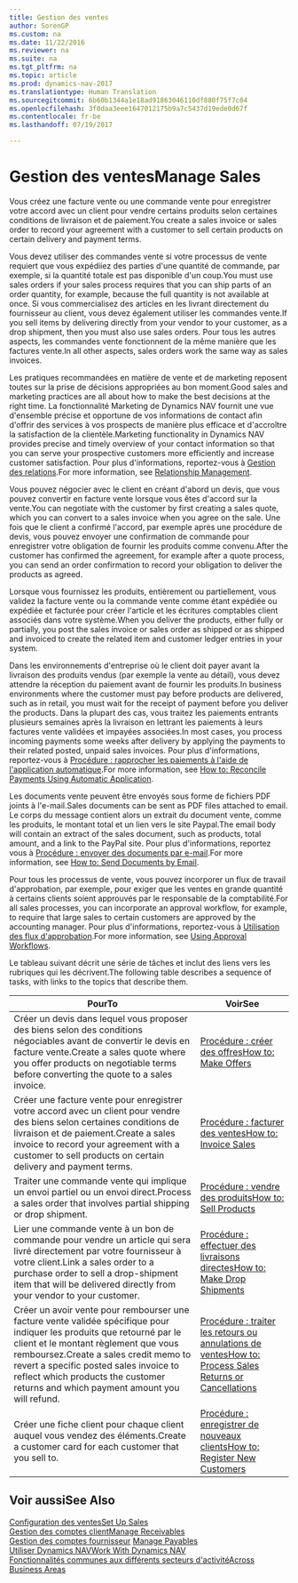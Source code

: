 ```yaml
---
title: Gestion des ventes
author: SorenGP
ms.custom: na
ms.date: 11/22/2016
ms.reviewer: na
ms.suite: na
ms.tgt_pltfrm: na
ms.topic: article
ms.prod: dynamics-nav-2017
ms.translationtype: Human Translation
ms.sourcegitcommit: 6b60b1344a1e18ad91863046110df880f75f7c04
ms.openlocfilehash: 3f0daa3eee1647012175b9a7c5437d19ede0d67f
ms.contentlocale: fr-be
ms.lasthandoff: 07/19/2017

---
```


# <a name="manage-sales"></a><span data-ttu-id="fd449-102">Gestion des ventes</span><span class="sxs-lookup"><span data-stu-id="fd449-102">Manage Sales</span></span>
<span data-ttu-id="fd449-103">Vous créez une facture vente ou une commande vente pour enregistrer votre accord avec un client pour vendre certains produits selon certaines conditions de livraison et de paiement.</span><span class="sxs-lookup"><span data-stu-id="fd449-103">You create a sales invoice or sales order to record your agreement with a customer to sell certain products on certain delivery and payment terms.</span></span>

<span data-ttu-id="fd449-104">Vous devez utiliser des commandes vente si votre processus de vente requiert que vous expédiiez des parties d'une quantité de commande, par exemple, si la quantité totale est pas disponible d'un coup.</span><span class="sxs-lookup"><span data-stu-id="fd449-104">You must use sales orders if your sales process requires that you can ship parts of an order quantity, for example, because the full quantity is not available at once.</span></span> <span data-ttu-id="fd449-105">Si vous commercialisez des articles en les livrant directement du fournisseur au client, vous devez également utiliser les commandes vente.</span><span class="sxs-lookup"><span data-stu-id="fd449-105">If you sell items by delivering directly from your vendor to your customer, as a drop shipment, then you must also use sales orders.</span></span> <span data-ttu-id="fd449-106">Pour tous les autres aspects, les commandes vente fonctionnent de la même manière que les factures vente.</span><span class="sxs-lookup"><span data-stu-id="fd449-106">In all other aspects, sales orders work the same way as sales invoices.</span></span>  

<span data-ttu-id="fd449-107">Les pratiques recommandées en matière de vente et de marketing reposent toutes sur la prise de décisions appropriées au bon moment.</span><span class="sxs-lookup"><span data-stu-id="fd449-107">Good sales and marketing practices are all about how to make the best decisions at the right time.</span></span> <span data-ttu-id="fd449-108">La fonctionnalité Marketing de Dynamics NAV fournit une vue d'ensemble précise et opportune de vos informations de contact afin d'offrir des services à vos prospects de manière plus efficace et d'accroître la satisfaction de la clientèle.</span><span class="sxs-lookup"><span data-stu-id="fd449-108">Marketing functionality in Dynamics NAV provides precise and timely overview of your contact information so that you can serve your prospective customers more efficiently and increase customer satisfaction.</span></span> <span data-ttu-id="fd449-109">Pour plus d'informations, reportez-vous à [Gestion des relations](marketing-relationship-management.md).</span><span class="sxs-lookup"><span data-stu-id="fd449-109">For more information, see [Relationship Management](marketing-relationship-management.md).</span></span>

<span data-ttu-id="fd449-110">Vous pouvez négocier avec le client en créant d'abord un devis, que vous pouvez convertir en facture vente lorsque vous êtes d'accord sur la vente.</span><span class="sxs-lookup"><span data-stu-id="fd449-110">You can negotiate with the customer by first creating a sales quote, which you can convert to a sales invoice when you agree on the sale.</span></span> <span data-ttu-id="fd449-111">Une fois que le client a confirmé l'accord, par exemple après une procédure de devis, vous pouvez envoyer une confirmation de commande pour enregistrer votre obligation de fournir les produits comme convenu.</span><span class="sxs-lookup"><span data-stu-id="fd449-111">After the customer has confirmed the agreement, for example after a quote process, you can send an order confirmation to record your obligation to deliver the products as agreed.</span></span>

<span data-ttu-id="fd449-112">Lorsque vous fournissez les produits, entièrement ou partiellement, vous validez la facture vente ou la commande vente comme étant expédiée ou expédiée et facturée pour créer l'article et les écritures comptables client associés dans votre système.</span><span class="sxs-lookup"><span data-stu-id="fd449-112">When you deliver the products, either fully or partially, you post the sales invoice or sales order as shipped or as shipped and invoiced to create the related item and customer ledger entries in your system.</span></span>

<span data-ttu-id="fd449-113">Dans les environnements d'entreprise où le client doit payer avant la livraison des produits vendus (par exemple la vente au détail), vous devez attendre la réception du paiement avant de fournir les produits.</span><span class="sxs-lookup"><span data-stu-id="fd449-113">In business environments where the customer must pay before products are delivered, such as in retail, you must wait for the receipt of payment before you deliver the products.</span></span> <span data-ttu-id="fd449-114">Dans la plupart des cas, vous traitez les paiements entrants plusieurs semaines après la livraison en lettrant les paiements à leurs factures vente validées et impayées associées.</span><span class="sxs-lookup"><span data-stu-id="fd449-114">In most cases, you process incoming payments some weeks after delivery by applying the payments to their related posted, unpaid sales invoices.</span></span> <span data-ttu-id="fd449-115">Pour plus d'informations, reportez-vous à [Procédure : rapprocher les paiements à l'aide de l'application automatique](receivables-how-reconcile-payments-auto-application.md).</span><span class="sxs-lookup"><span data-stu-id="fd449-115">For more information, see [How to: Reconcile Payments Using Automatic Application](receivables-how-reconcile-payments-auto-application.md).</span></span>

<span data-ttu-id="fd449-116">Les documents vente peuvent être envoyés sous forme de fichiers PDF joints à l'e-mail.</span><span class="sxs-lookup"><span data-stu-id="fd449-116">Sales documents can be sent as PDF files attached to email.</span></span> <span data-ttu-id="fd449-117">Le corps du message contient alors un extrait du document vente, comme les produits, le montant total et un lien vers le site Paypal.</span><span class="sxs-lookup"><span data-stu-id="fd449-117">The email body will contain an extract of the sales document, such as products, total amount, and a link to the PayPal site.</span></span> <span data-ttu-id="fd449-118">Pour plus d'informations, reportez vous à [Procédure : envoyer des documents par e-mail](ui-how-send-documents-email.md).</span><span class="sxs-lookup"><span data-stu-id="fd449-118">For more information, see [How to: Send Documents by Email](ui-how-send-documents-email.md).</span></span>

<span data-ttu-id="fd449-119">Pour tous les processus de vente, vous pouvez incorporer un flux de travail d'approbation, par exemple, pour exiger que les ventes en grande quantité à certains clients soient approuvés par le responsable de la comptabilité.</span><span class="sxs-lookup"><span data-stu-id="fd449-119">For all sales processes, you can incorporate an approval workflow, for example, to require that large sales to certain customers are approved by the accounting manager.</span></span> <span data-ttu-id="fd449-120">Pour plus d'informations, reportez-vous à [Utilisation des flux d'approbation](across-how-use-approval-workflows.md).</span><span class="sxs-lookup"><span data-stu-id="fd449-120">For more information, see [Using Approval Workflows](across-how-use-approval-workflows.md).</span></span>

<span data-ttu-id="fd449-121">Le tableau suivant décrit une série de tâches et inclut des liens vers les rubriques qui les décrivent.</span><span class="sxs-lookup"><span data-stu-id="fd449-121">The following table describes a sequence of tasks, with links to the topics that describe them.</span></span>

|<span data-ttu-id="fd449-122">Pour</span><span class="sxs-lookup"><span data-stu-id="fd449-122">To</span></span> |<span data-ttu-id="fd449-123">Voir</span><span class="sxs-lookup"><span data-stu-id="fd449-123">See</span></span> |
|---|----|
|<span data-ttu-id="fd449-124">Créer un devis dans lequel vous proposer des biens selon des conditions négociables avant de convertir le devis en facture vente.</span><span class="sxs-lookup"><span data-stu-id="fd449-124">Create a sales quote where you offer products on negotiable terms before converting the quote to a sales invoice.</span></span>|[<span data-ttu-id="fd449-125">Procédure : créer des offres</span><span class="sxs-lookup"><span data-stu-id="fd449-125">How to: Make Offers</span></span>](sales-how-make-offers.md)|
|<span data-ttu-id="fd449-126">Créer une facture vente pour enregistrer votre accord avec un client pour vendre des biens selon certaines conditions de livraison et de paiement.</span><span class="sxs-lookup"><span data-stu-id="fd449-126">Create a sales invoice to record your agreement with a customer to sell products on certain delivery and payment terms.</span></span>|[<span data-ttu-id="fd449-127">Procédure : facturer des ventes</span><span class="sxs-lookup"><span data-stu-id="fd449-127">How to: Invoice Sales</span></span>](sales-how-invoice-sales.md)|
|<span data-ttu-id="fd449-128">Traiter une commande vente qui implique un envoi partiel ou un envoi direct.</span><span class="sxs-lookup"><span data-stu-id="fd449-128">Process a sales order that involves partial shipping or drop shipment.</span></span>|[<span data-ttu-id="fd449-129">Procédure : vendre des produits</span><span class="sxs-lookup"><span data-stu-id="fd449-129">How to: Sell Products</span></span>](sales-how-sell-products.md)|
|<span data-ttu-id="fd449-130">Lier une commande vente à un bon de commande pour vendre un article qui sera livré directement par votre fournisseur à votre client.</span><span class="sxs-lookup"><span data-stu-id="fd449-130">Link a sales order to a purchase order to sell a drop-shipment item that will be delivered directly from your vendor to your customer.</span></span>|[<span data-ttu-id="fd449-131">Procédure : effectuer des livraisons directes</span><span class="sxs-lookup"><span data-stu-id="fd449-131">How to: Make Drop Shipments</span></span>](sales-how-drop-shipment.md)|
|<span data-ttu-id="fd449-132">Créer un avoir vente pour rembourser une facture vente validée spécifique pour indiquer les produits que retourné par le client et le montant règlement que vous remboursez.</span><span class="sxs-lookup"><span data-stu-id="fd449-132">Create a sales credit memo to revert a specific posted sales invoice to reflect which products the customer returns and which payment amount you will refund.</span></span>|[<span data-ttu-id="fd449-133">Procédure : traiter les retours ou annulations de ventes</span><span class="sxs-lookup"><span data-stu-id="fd449-133">How to: Process Sales Returns or Cancellations</span></span>](sales-how-process-sales-returns-cancellations.md)|
|<span data-ttu-id="fd449-134">Créer une fiche client pour chaque client auquel vous vendez des éléments.</span><span class="sxs-lookup"><span data-stu-id="fd449-134">Create a customer card for each customer that you sell to.</span></span>|[<span data-ttu-id="fd449-135">Procédure : enregistrer de nouveaux clients</span><span class="sxs-lookup"><span data-stu-id="fd449-135">How to: Register New Customers</span></span>](sales-how-register-new-customers.md)|

## <a name="see-also"></a><span data-ttu-id="fd449-136">Voir aussi</span><span class="sxs-lookup"><span data-stu-id="fd449-136">See Also</span></span>  
[<span data-ttu-id="fd449-137">Configuration des ventes</span><span class="sxs-lookup"><span data-stu-id="fd449-137">Set Up Sales</span></span>](sales-setup-sales.md)  
[<span data-ttu-id="fd449-138">Gestion des comptes client</span><span class="sxs-lookup"><span data-stu-id="fd449-138">Manage Receivables</span></span>](receivables-manage-receivables.md)  
<span data-ttu-id="fd449-139">[Gestion des comptes fournisseur](payables-manage-payables.MD)    </span><span class="sxs-lookup"><span data-stu-id="fd449-139">[Manage Payables](payables-manage-payables.MD)    </span></span>  
[<span data-ttu-id="fd449-140">Utiliser Dynamics NAV</span><span class="sxs-lookup"><span data-stu-id="fd449-140">Work With Dynamics NAV</span></span>](ui-work-product.md)  
[<span data-ttu-id="fd449-141">Fonctionnalités communes aux différents secteurs d'activité</span><span class="sxs-lookup"><span data-stu-id="fd449-141">Across Business Areas</span></span>](ui-across-business-areas.md)

